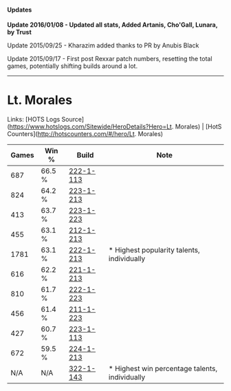 #### Updates
**Update 2016/01/08 - Updated all stats, Added Artanis, Cho'Gall, Lunara, by Trust**

Update 2015/09/25 - Kharazim added thanks to PR by Anubis Black

Update 2015/09/17 - First post Rexxar patch numbers, resetting the total games, potentially shifting builds around a lot.

***

# Lt. Morales

Links: [HOTS Logs Source](https://www.hotslogs.com/Sitewide/HeroDetails?Hero=Lt. Morales) | [HotS Counters](http://hotscounters.com/#/hero/Lt. Morales)

Games  | Win %  | Build     | Note
-----  | -----  | -----     | ----
687    | 66.5 % | [222-1-113](http://www.heroesfire.com/hots/talent-calculator/lt-morales#kdgv) | 
824    | 64.2 % | [223-1-213](http://www.heroesfire.com/hots/talent-calculator/lt-morales#kg8j) | 
413    | 63.7 % | [223-1-223](http://www.heroesfire.com/hots/talent-calculator/lt-morales#kg8t) | 
455    | 63.1 % | [212-1-213](http://www.heroesfire.com/hots/talent-calculator/lt-morales#kFHz) | 
1781   | 63.1 % | [222-1-213](http://www.heroesfire.com/hots/talent-calculator/lt-morales#kdiT) | * Highest popularity talents, individually
616    | 62.2 % | [221-1-213](http://www.heroesfire.com/hots/talent-calculator/lt-morales#kbGD) | 
810    | 61.7 % | [222-1-223](http://www.heroesfire.com/hots/talent-calculator/lt-morales#kdid) | 
456    | 61.4 % | [211-1-223](http://www.heroesfire.com/hots/talent-calculator/lt-morales#kCrt) | 
427    | 60.7 % | [223-1-113](http://www.heroesfire.com/hots/talent-calculator/lt-morales#kg79) | 
672    | 59.5 % | [224-1-213](http://www.heroesfire.com/hots/talent-calculator/lt-morales#kiaz) | 
N/A    | N/A    | [322-1-143](http://www.heroesfire.com/hots/talent-calculator/lt-morales#oRqN) | * Highest win percentage talents, individually
